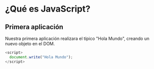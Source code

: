 # ¿Qué es JavaScript?

## Primera aplicación

Nuestra primera aplicación realizara el típico "Hola Mundo", creando un nuevo objeto en el DOM.

```javascript
<script>
  document.write("Hola Mundo");
</script>
```
